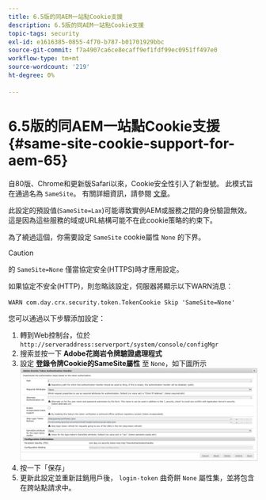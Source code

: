 ```yaml
---
title: 6.5版的同AEM一站點Cookie支援
description: 6.5版的同AEM一站點Cookie支援
topic-tags: security
exl-id: e1616385-0855-4f70-b787-b01701929bbc
source-git-commit: f7a4907ca6ce8ecaff9ef1fdf99ec0951ff497e0
workflow-type: tm+mt
source-wordcount: '219'
ht-degree: 0%

---
```


# 6.5版的同AEM一站點Cookie支援 {#same-site-cookie-support-for-aem-65}

自80版、Chrome和更新版Safari以來，Cookie安全性引入了新型號。 此模式旨在通過名為 `SameSite`。 有關詳細資訊，請參閱 [文章](https://web.dev/samesite-cookies-explained/)。

此設定的預設值(`SameSite=Lax`)可能導致實例AEM或服務之間的身份驗證無效。 這是因為這些服務的域或URL結構可能不在此cookie策略的約束下。

為了繞過這個，你需要設定 `SameSite` cookie屬性 `None` 的下界。

>[!CAUTION]
>
>的 `SameSite=None` 僅當協定安全(HTTPS)時才應用設定。
>
>如果協定不安全(HTTP)，則忽略該設定，伺服器將顯示以下WARN消息：
>
>`WARN com.day.crx.security.token.TokenCookie Skip 'SameSite=None'`

您可以通過以下步驟添加設定：

1. 轉到Web控制台，位於 `http://serveraddress:serverport/system/console/configMgr`
1. 搜索並按一下 **Adobe花崗岩令牌驗證處理程式**
1. 設定 **登錄令牌Cookie的SameSite屬性** 至 `None`，如下圖所示
   ![三元](assets/samesite1.png)
1. 按一下「保存」
1. 更新此設定並重新註銷用戶後， `login-token` 曲奇餅 `None` 屬性集，並將包含在跨站點請求中。
